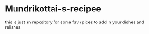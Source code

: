 # Mundrikottai-s-recipee
this is just an repository for some fav spices to add in your dishes and relishes 
